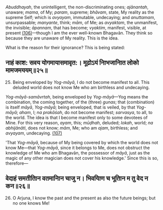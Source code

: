 *Abuddhayah*, the unintelligent, the non-discriminating ones; *ajānantah*, unaware; *mama*, of My; *param*, supreme; *bhāvam*, state, My reality as the supreme Self; which is *avyayam*, immutable, undecaying; and *anuttamam*, unsurpassable; *manyante*, think; *mām*, of Me; as *avyaktam*, the unmanifest, the invisible; *āpannam*, that has become; *vyaktim*, manifest, visible, at present [\(106\)](#page--1-0)—though I am the ever well-known Bhagavān. They think so because they are unaware of My reality. This is the idea.

What is the reason for their ignorance? This is being stated:

## नाहं काश: सवय योगमायासमावृत:। मूढोऽयं नािभजानाित लोको मामजमययम्॥२५॥

25. Being enveloped by *Yog-māyā*, I do not become manifest to all. This deluded world does not know Me who am birthless and undecaying.

*Yog-māyā-samāvrtah*, being enveloped by *Yog-māyā*—Yog means the combination, the coming together, of the (three) *gunas*; that (combination) is itself *māyā*, *Yog-māyā*; being enveloped, that is veiled, by that *Yog-māyā*; *aham*, I; *na prakāśah*, do not become manifest; *sarvasya*, to all, to the world. The idea is that I become manifest only to some devotees of Mine. For this very reason, *ayam*, this; *mūḍhah*, deluded; *lokah*, world; *na abhijānāti*, does not know; *mām*, Me; who am *ajam*, birthless; and *avyayam*, undecaying. [\(107\)](#page--1-1)

'That *Yog-māyā*, because of My being covered by which the world does not know Me—that *Yog-māyā*, since it belongs to Me, does not obstruct the knowledge of Me who am Bhagavān, the possessor of *māyā*, just as the magic of any other magician does not cover his knowledge.' Since this is so, therefore—

## वेदाहं समतीतािन वतमानािन चाजु न। भिवयािण च भूतािन म तु वेद न कन॥२६॥

26. O Arjuna, I know the past and the present as also the future beings; but no one knows Me!